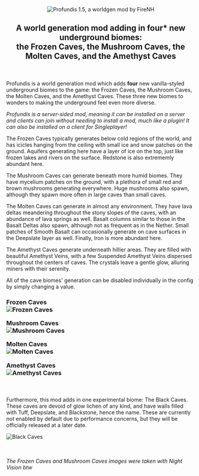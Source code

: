 <center><img src="https://github.com/firenh/Profundis/blob/1.20.x/images/profundis_logo.png" alt = "Profundis 1.5, a worldgen mod by FireNH"> 

<h2> A world generation mod adding in <b>four</b>* new underground biomes: <br>the Frozen Caves, the Mushroom Caves, the Molten Caves, and the <b>Amethyst Caves</b> </center></h2>

<br><br>
Profundis is a world generation mod which adds **four** new vanilla-styled underground biomes to the game: the Frozen Caves, the Mushroom Caves, the Molten Caves, and the Amethyst Caves. These three new biomes to wonders to making the underground feel even more diverse.

<i>Profundis is a server-sided mod, meaning it can be installed on a server and clients can join without needing to install a mod, much like a plugin! It can also be installed on a client for Singleplayer!</i>

The Frozen Caves typically generates below cold regions of the world, and has icicles hanging from the ceiling with small ice and snow patches on the ground. Aquifers generating here have a layer of ice on the top, just like frozen lakes and rivers on the surface. Redstone is also extrememly abundant here.

The Mushroom Caves can generate beneath more humid biomes. They have mycelium patches on the ground, with a plethora of small red and brown mushrooms generating everywhere. Huge mushrooms also spawn, although they spawn more often in large caves than small caves.

The Molten Caves can generate in almost any environment. They have lava deltas meandering throughout the stony slopes of the caves, with an abundance of lava springs as well. Basalt columns similar to those in the Basalt Deltas also spawn, although not as frequent as in the Nether. Small patches of Smooth Basalt can occasionally generate on cave surfaces in the Deepslate layer as well. Finally, Iron is more abundant here.

The Amethyst Caves generate underneath hillier areas. They are filled with beautiful Amethyst Veins, with a few Suspended Amethyst Veins dispersed throughout the centers of caves. The crystals leave a gentle glow, alluring miners with their serenity.

All of the cave biomes' generation can be disabled individually in the config by simply changing a value.


<h3>Frozen Caves<br>
<img src = "https://github.com/firenh/Profundis/blob/master/images/2022-02-03_12.05.08.png?raw=true" alt = "Frozen Caves">


Mushroom Caves<br>
<img src = "https://github.com/firenh/Profundis/blob/master/images/2022-02-03_12.11.30.png?raw=true" alt = "Mushroom Caves">


Molten Caves<br>
<img src = "https://github.com/firenh/Profundis/blob/master/images/2022-03-25_21.34.53.png?raw=true" alt = "Molten Caves">


Amethyst Caves<br>
<img src = "https://github.com/firenh/Profundis/blob/1.19.x/images/amethyst_caves_shwocase_dark.png?raw=true" alt = "Amethyst Caves">

<br> </h3>
Furthermore, this mod adds in one experimental biome: The Black Caves. These caves are devoid of glow lichen of any kind, and have walls filled with Tuff, Deepslate, and Blackstone, hence the name. These are currently not enabled by default due to performance concerns, but they will be officially released at a later date. 

<img src = "https://github.com/firenh/Profundis/blob/1.20.x/images/black_caves_showcase.png?raw=true" alt = "Black Caves">

<br><br>
*The Frozen Caves and Mushroom Caves images were taken with Night Vision btw*